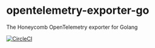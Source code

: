 # opentelemetry-exporter-go

The Honeycomb OpenTelemetry exporter for Golang

[![CircleCI](https://circleci.com/gh/honeycombio/opentelemetry-exporter-go.svg?style=svg)](https://circleci.com/gh/honeycombio/opentelemetry-exporter-go)
